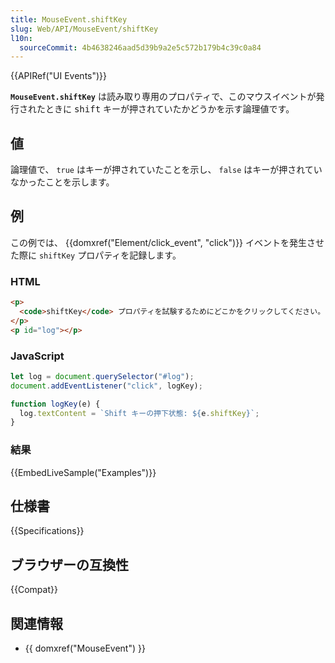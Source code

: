```yaml
---
title: MouseEvent.shiftKey
slug: Web/API/MouseEvent/shiftKey
l10n:
  sourceCommit: 4b4638246aad5d39b9a2e5c572b179b4c39c0a84
---
```


{{APIRef("UI Events")}}

**`MouseEvent.shiftKey`** は読み取り専用のプロパティで、このマウスイベントが発行されたときに <kbd>shift</kbd> キーが押されていたかどうかを示す論理値です。

## 値

論理値で、 `true` はキーが押されていたことを示し、 `false` はキーが押されていなかったことを示します。

## 例

この例では、 {{domxref("Element/click_event", "click")}} イベントを発生させた際に `shiftKey` プロパティを記録します。

### HTML

```html
<p>
  <code>shiftKey</code> プロパティを試験するためにどこかをクリックしてください。
</p>
<p id="log"></p>
```

### JavaScript

```js
let log = document.querySelector("#log");
document.addEventListener("click", logKey);

function logKey(e) {
  log.textContent = `Shift キーの押下状態: ${e.shiftKey}`;
}
```

### 結果

{{EmbedLiveSample("Examples")}}

## 仕様書

{{Specifications}}

## ブラウザーの互換性

{{Compat}}

## 関連情報

- {{ domxref("MouseEvent") }}
